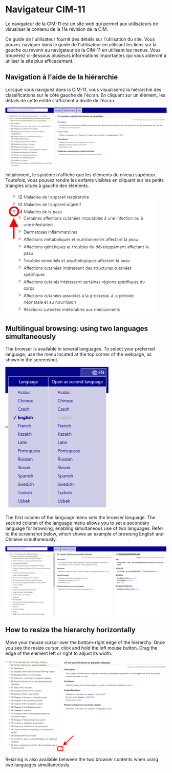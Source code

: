 ﻿# Navigateur CIM-11 

Le navigateur de la CIM-11 est un site web qui permet aux utilisateurs de visualiser le contenu de la 11e révision de la CIM.

Ce guide de l'utilisateur fournit des détails sur l'utilisation du site. Vous pouvez naviguer dans le guide de l'utilisateur en utilisant les liens sur la gauche ou revenir au navigateur de la CIM-11 en utilisant les menus. Vous trouverez ci-dessous plusieurs informations importantes qui vous aideront à utiliser le site plus efficacement.


## Navigation à l'aide de la hiérarchie

Lorsque vous naviguez dans la CIM-11, vous visualiserez la hiérarchie des classifications sur le côté gauche de l'écran. En cliquant sur un élément, les détails de cette entité s'affichent à droite de l'écran. 

![screenshot of the hierarchy and entity displayed](img/hierarchy.png "Hierarchy and entity displayed")

Initialement, le système n'affiche que les éléments du niveau supérieur. Toutefois, vous pouvez rendre les enfants visibles en cliquant sur les petits triangles situés à gauche des éléments.

![screenshot of the hierarchy expanded](img/hierarchy-expanded.png "Hierarchy expanded")


## Multilingual browsing: using two languages simultaneously

The browser is available in several languages. To select your preferred language, use the menu located at the top corner of the webpage, as shown in the screenshot.

![screenshot of the multilingual menu](img/multilingual.png "Multilingual menu")

The first column of the language menu sets the browser language. The second column of the language menu allows you to set a secondary language for browsing, enabling simultaneous use of two languages. Refer to the screenshot below, which shows an example of browsing English and Chinese simultaneously.

![screenshot of browsing two languages simultaneously](img/browser-second-language.png "Browsing two languages simultaneously")


## How to resize the hierarchy horizontally

Move your mouse cursor over the bottom-right edge of the hierarchy. Once you see the resize cursor, click and hold the left mouse button. Drag the edge of the element left or right to adjust its width. 

![screenshot of how to resize](img/browser-resize.png "Browser resize")

Resizing is also available between the two browser contents when using two languages simultaneously.